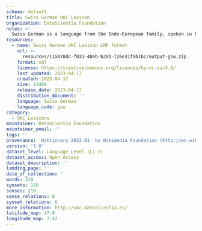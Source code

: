 ```yaml
---
schema: default
title: Swiss German UKC Lexicon
organization: DataScientia Foundation
notes: >-
  Swiss German is a language from the Indo-European family, spoken in Eurasia. The UKC Lexicon of Swiss German is represented as a lexico-semantic network. It consists of words, word senses, synsets, as well as sense-level and synset-level relationships.
resources:
  - name: Swiss German UKC Lexicon LMF format
    url: >-
      resources/11a470dc-f031-48eb-b28b-726e31f5b1bc/output-gsw.zip
    format: xml
    license: https://creativecommons.org/licenses/by-nc-sa/4.0/
    last_updated: 2023-04-17
    created: 2023-04-17
    size: 13489
    release_date: 2023-04-17
    distribution_document: ''
    language: Swiss German
    language_code: gsw
category:
  - UKC Lexicons
maintainer: DataScientia Foundation
maintainer_email: ''
tags: ''
provenance: 'Wiktionary 2022.01. by Wikimedia Foundation (http://en.wiktionary.org); CogNet 2.1 by Khuyagbaatar Batsuren, National University of Mongolia (http://cognet.ukc.disi.unitn.it); Princeton WordNet 2.1 by Princeton University (https://wordnet.princeton.edu)'
version: '1.0'
dataset_level: Language Level (L1-2)
dataset_access: Open Access
dataset_description: ''
landing_page: ''
date_of_collection: ''
words: 219
synsets: 176
senses: 219
sense_relations: 0
synset_relations: 6
more_information: http://ukc.datascientia.eu/
latitude_map: 47.0
longitude_map: 7.42
---
```

